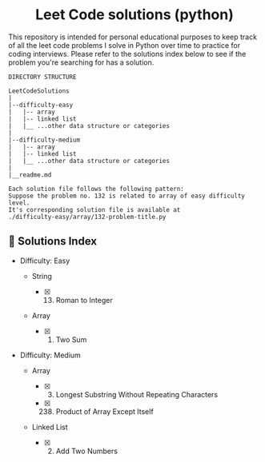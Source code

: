 <center>

# Leet Code solutions (python)

</center>

This repository is intended for personal educational purposes to keep track of all the leet code problems I solve in Python over time to practice for coding interviews. Please refer to the solutions index below to see if the problem you're searching for has a solution.

```
DIRECTORY STRUCTURE

LeetCodeSolutions
|
|--difficulty-easy
|   |-- array
|   |-- linked list
|   |__ ...other data structure or categories
|
|--difficulty-medium
|   |-- array
|   |-- linked list
|   |__ ...other data structure or categories
|
|__readme.md

Each solution file follows the following pattern:
Suppose the problem no. 132 is related to array of easy difficulty level.
It's corresponding solution file is available at
./difficulty-easy/array/132-problem-title.py
```

## 🌱 Solutions Index

- Difficulty: Easy

  - String

    - [x] 13. Roman to Integer

  - Array

    - [x] 1. Two Sum

- Difficulty: Medium

  - Array

    - [x] 3. Longest Substring Without Repeating Characters
    - [x] 238. Product of Array Except Itself

  - Linked List

    - [x] 2. Add Two Numbers
